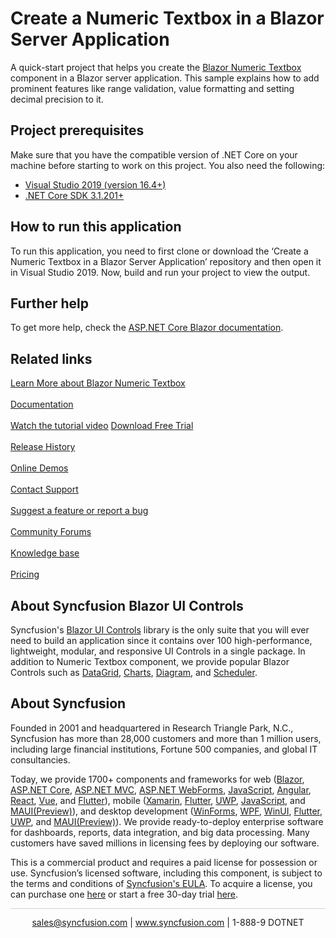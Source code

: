 # Create a Numeric Textbox in a Blazor Server Application

A quick-start project that helps you create the [Blazor Numeric Textbox](https://www.syncfusion.com/blazor-components/blazor-numeric-textbox) component in a Blazor server application. This sample explains how to add prominent features like range validation, value formatting and setting decimal precision to it.

## Project prerequisites
Make sure that you have the compatible version of .NET Core on your machine before starting to work on this project. You also need the following:
* [Visual Studio 2019 (version 16.4+)]( https://visualstudio.microsoft.com/downloads)
* [.NET Core SDK 3.1.201+](https://dotnet.microsoft.com/download/dotnet-core/3.1)

## How to run this application
To run this application, you need to first clone or download the ‘Create a Numeric Textbox in a Blazor Server Application’ repository and then open it in Visual Studio 2019. Now, build and run your project to view the output.

## Further help
To get more help, check the [ASP.NET Core Blazor documentation](https://docs.microsoft.com/en-us/aspnet/core/blazor).

## Related links
[Learn More about Blazor Numeric Textbox](https://www.syncfusion.com/blazor-components/blazor-numeric-textbox?utm_source=github&utm_medium=listing&utm_campaign=blazor-numeric-textbox-github-samples)<br/><br/>
[Documentation](https://blazor.syncfusion.com/documentation/numeric-textbox/getting-started?utm_source=github&utm_medium=listing&utm_campaign=blazor-numeric-textbox-github-samples)<br/><br/>
[Watch the tutorial video](https://www.syncfusion.com/tutorial-videos/blazor/numeric-textbox?utm_source=github&utm_medium=listing&utm_campaign=blazor-numeric-textbox-github-samples)
[Download Free Trial](https://www.syncfusion.com/downloads/blazor-samples?utm_source=github&utm_medium=listing&utm_campaign=blazor-numeric-textbox-github-samples)<br/><br/>
[Release History](https://blazor.syncfusion.com/documentation/release-notes/19.4.38?type=all?utm_source=github&utm_medium=listing&utm_campaign=blazor-numeric-textbox-github-samples)<br/><br/>
[Online Demos](https://blazor.syncfusion.com/demos/textbox/default-functionalities?theme=fluent?utm_source=github&utm_medium=listing&utm_campaign=blazor-numeric-textbox-github-samples)<br/><br/>
[Contact Support](https://www.syncfusion.com/support/directtrac/incidents/newincident/?utm_source=github&utm_medium=listing&utm_campaign=blazor-numeric-textbox-github-samples)<br/><br/>
[Suggest a feature or report a bug](https://www.syncfusion.com/feedback/blazor?utm_source=github&utm_medium=listing&utm_campaign=blazor-numeric-textbox-github-samples)<br/><br/>
[Community Forums](https://www.syncfusion.com/forums?utm_source=github&utm_medium=listing&utm_campaign=blazor-numeric-textbox-github-samples)<br/><br/>
[Knowledge base](https://www.syncfusion.com/kb?utm_source=github&utm_medium=listing&utm_campaign=blazor-numeric-textbox-github-samples)<br/><br/>
[Pricing](https://www.syncfusion.com/sales/products/blazor?utm_source=github&utm_medium=listing&utm_campaign=blazor-numeric-textbox-github-samples)

## About Syncfusion Blazor UI Controls
Syncfusion's [Blazor UI Controls](https://www.syncfusion.com/blazor-components?utm_source=github&utm_medium=listing&utm_campaign=blazor-numeric-textbox-github-samples) library is the only suite that you will ever need to build an application since it contains over 100 high-performance, lightweight, modular, and responsive UI Controls in a single package. In addition to Numeric Textbox component, we provide popular Blazor Controls such as [DataGrid](https://www.syncfusion.com/blazor-components/blazor-datagrid?utm_source=github&utm_medium=listing&utm_campaign=blazor-numeric-textbox-github-samples), [Charts](https://www.syncfusion.com/blazor-components/blazor-charts?utm_source=github&utm_medium=listing&utm_campaign=blazor-numeric-textbox-github-samples), [Diagram](https://www.syncfusion.com/blazor-components/blazor-diagram?utm_source=github&utm_medium=listing&utm_campaign=blazor-numeric-textbox-github-samples), and [Scheduler](https://www.syncfusion.com/blazor-components/blazor-scheduler?utm_source=github&utm_medium=listing&utm_campaign=blazor-numeric-textbox-github-samples).

## About Syncfusion
Founded in 2001 and headquartered in Research Triangle Park, N.C., Syncfusion has more than 28,000 customers and more than 1 million users, including large financial institutions, Fortune 500 companies, and global IT consultancies.

Today, we provide 1700+ components and frameworks for web ([Blazor](https://www.syncfusion.com/blazor-components?utm_source=github&utm_medium=listing&utm_campaign=blazor-numeric-textbox-github-samples), [ASP.NET Core](https://www.syncfusion.com/aspnet-core-ui-controls?utm_source=github&utm_medium=listing&utm_campaign=blazor-numeric-textbox-github-samples), [ASP.NET MVC](https://www.syncfusion.com/aspnet-mvc-ui-controls?utm_source=github&utm_medium=listing&utm_campaign=blazor-numeric-textbox-github-samples), [ASP.NET WebForms](https://www.syncfusion.com/jquery/aspnet-webforms-ui-controls?utm_source=github&utm_medium=listing&utm_campaign=blazor-numeric-textbox-github-samples), [JavaScript](https://www.syncfusion.com/javascript-ui-controls?utm_source=github&utm_medium=listing&utm_campaign=blazor-numeric-textbox-github-samples), [Angular](https://www.syncfusion.com/angular-ui-components?utm_source=github&utm_medium=listing&utm_campaign=blazor-numeric-textbox-github-samples), [React](https://www.syncfusion.com/react-ui-components?utm_source=github&utm_medium=listing&utm_campaign=blazor-numeric-textbox-github-samples), [Vue](https://www.syncfusion.com/vue-ui-components?utm_source=github&utm_medium=listing&utm_campaign=blazor-numeric-textbox-github-samples), and [Flutter](https://www.syncfusion.com/flutter-widgets?utm_source=github&utm_medium=listing&utm_campaign=blazor-numeric-textbox-github-samples)), mobile ([Xamarin](https://www.syncfusion.com/xamarin-ui-controls?utm_source=github&utm_medium=listing&utm_campaign=blazor-numeric-textbox-github-samples), [Flutter](https://www.syncfusion.com/flutter-widgets?utm_source=github&utm_medium=listing&utm_campaign=blazor-numeric-textbox-github-samples), [UWP](https://www.syncfusion.com/uwp-ui-controls?utm_source=github&utm_medium=listing&utm_campaign=blazor-numeric-textbox-github-samples), [JavaScript](https://www.syncfusion.com/javascript-ui-controls?utm_source=github&utm_medium=listing&utm_campaign=blazor-numeric-textbox-github-samples), and [MAUI(Preview)](https://www.syncfusion.com/maui-controls?utm_source=github&utm_medium=listing&utm_campaign=blazor-numeric-textbox-github-samples)), and desktop development ([WinForms](https://www.syncfusion.com/blazor-ui-controls?utm_source=github&utm_medium=listing&utm_campaign=blazor-numeric-textbox-github-samples), [WPF](https://www.syncfusion.com/wpf-ui-controls?utm_source=github&utm_medium=listing&utm_campaign=blazor-numeric-textbox-github-samples), [WinUI](https://www.syncfusion.com/winui-controls?utm_source=github&utm_medium=listing&utm_campaign=blazor-numeric-textbox-github-samples), [Flutter](https://www.syncfusion.com/flutter-widgets?utm_source=github&utm_medium=listing&utm_campaign=blazor-numeric-textbox-github-samples), [UWP](https://www.syncfusion.com/uwp-ui-controls?utm_source=github&utm_medium=listing&utm_campaign=blazor-numeric-textbox-github-samples), and [MAUI(Preview)](https://www.syncfusion.com/maui-controls?utm_source=github&utm_medium=listing&utm_campaign=blazor-numeric-textbox-github-samples)). We provide ready-to-deploy enterprise software for dashboards, reports, data integration, and big data processing. Many customers have saved millions in licensing fees by deploying our software.

This is a commercial product and requires a paid license for possession or use. Syncfusion’s licensed software, including this component, is subject to the terms and conditions of [Syncfusion's EULA](https://www.syncfusion.com/eula/es/?utm_source=github&utm_medium=listing&utm_campaign=blazor-numeric-textbox-github-samples). To acquire a license, you can purchase one [here]( https://www.syncfusion.com/sales/products/blazor?utm_source=github&utm_medium=listing&utm_campaign=blazor-numeric-textbox-github-samples) or start a free 30-day trial [here](https://www.syncfusion.com/account/manage-trials/start-trials?utm_source=github&utm_medium=listing&utm_campaign=blazor-numeric-textbox-github-samples).

<hr style="height:0.3px;border:none;color:lightgrey;background-color:lightgrey;" />

<p align="center">
  <a href="mailto:sales@syncfusion.com?Subject=Syncfusion Blazor Numeric Textbox- Github" target="_top">sales@syncfusion.com</a> | <a href="https://www.syncfusion.com?utm_source=github&utm_medium=listing&utm_campaign=blazor-numeric-textbox-github-samples">www.syncfusion.com</a> | 1-888-9 DOTNET <br>
</p>

